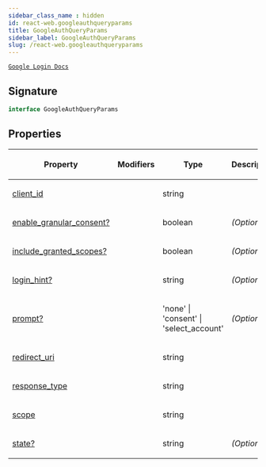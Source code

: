 ```yaml
---
sidebar_class_name : hidden
id: react-web.googleauthqueryparams
title: GoogleAuthQueryParams
sidebar_label: GoogleAuthQueryParams
slug: /react-web.googleauthqueryparams
---
```






[`Google Login Docs`](https://developers.google.com/identity/protocols/oauth2/javascript-implicit-flow?hl=ko)

## Signature

```typescript
interface GoogleAuthQueryParams 
```

## Properties

<table><thead><tr><th>

Property


</th><th>

Modifiers


</th><th>

Type


</th><th>

Description


</th></tr></thead>
<tbody><tr><td>

[client_id](./react-web.googleauthqueryparams.client_id)


</td><td>


</td><td>

string


</td><td>


</td></tr>
<tr><td>

[enable_granular_consent?](./react-web.googleauthqueryparams.enable_granular_consent)


</td><td>


</td><td>

boolean


</td><td>

_(Optional)_


</td></tr>
<tr><td>

[include_granted_scopes?](./react-web.googleauthqueryparams.include_granted_scopes)


</td><td>


</td><td>

boolean


</td><td>

_(Optional)_


</td></tr>
<tr><td>

[login_hint?](./react-web.googleauthqueryparams.login_hint)


</td><td>


</td><td>

string


</td><td>

_(Optional)_


</td></tr>
<tr><td>

[prompt?](./react-web.googleauthqueryparams.prompt)


</td><td>


</td><td>

'none' \| 'consent' \| 'select_account'


</td><td>

_(Optional)_


</td></tr>
<tr><td>

[redirect_uri](./react-web.googleauthqueryparams.redirect_uri)


</td><td>


</td><td>

string


</td><td>


</td></tr>
<tr><td>

[response_type](./react-web.googleauthqueryparams.response_type)


</td><td>


</td><td>

string


</td><td>


</td></tr>
<tr><td>

[scope](./react-web.googleauthqueryparams.scope)


</td><td>


</td><td>

string


</td><td>


</td></tr>
<tr><td>

[state?](./react-web.googleauthqueryparams.state)


</td><td>


</td><td>

string


</td><td>

_(Optional)_


</td></tr>
</tbody></table>
